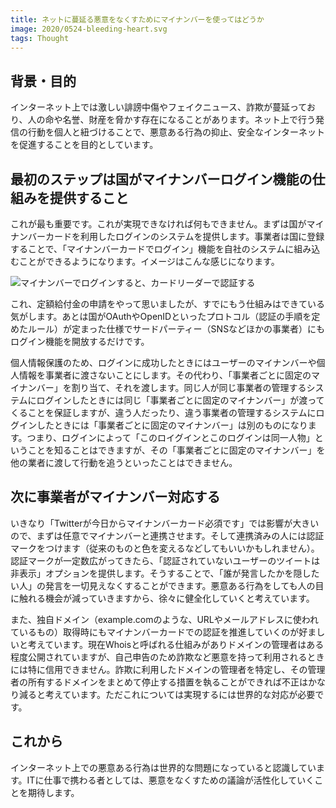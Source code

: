```yaml
---
title: ネットに蔓延る悪意をなくすためにマイナンバーを使ってはどうか
image: 2020/0524-bleeding-heart.svg
tags: Thought
---
```


## 背景・目的

インターネット上では激しい誹謗中傷やフェイクニュース、詐欺が蔓延っており、人の命や名誉、財産を脅かす存在になることがあります。ネット上で行う発信の行動を個人と紐づけることで、悪意ある行為の抑止、安全なインターネットを促進することを目的としています。

## 最初のステップは国がマイナンバーログイン機能の仕組みを提供すること

これが最も重要です。これが実現できなければ何もできません。まずは国がマイナンバーカードを利用したログインのシステムを提供します。事業者は国に登録することで、「マイナンバーカードでログイン」機能を自社のシステムに組み込むことができるようになります。イメージはこんな感じになります。

![マイナンバーでログインすると、カードリーダーで認証する](2020/0524-mynumber-oauth.png)

これ、定額給付金の申請をやって思いましたが、すでにもう仕組みはできている気がします。あとは国がOAuthやOpenIDといったプロトコル（認証の手順を定めたルール）が定まった仕様でサードパーティー（SNSなどほかの事業者）にもログイン機能を開放するだけです。

個人情報保護のため、ログインに成功したときにはユーザーのマイナンバーや個人情報を事業者に渡さないことにします。その代わり、「事業者ごとに固定のマイナンバー」を割り当て、それを渡します。同じ人が同じ事業者の管理するシステムにログインしたときには同じ「事業者ごとに固定のマイナンバー」が渡ってくることを保証しますが、違う人だったり、違う事業者の管理するシステムにログインしたときには「事業者ごとに固定のマイナンバー」は別のものになります。つまり、ログインによって「このロイグインとこのログインは同一人物」ということを知ることはできますが、その「事業者ごとに固定のマイナンバー」を他の業者に渡して行動を追うといったことはできません。

## 次に事業者がマイナンバー対応する

いきなり「Twitterが今日からマイナンバーカード必須です」では影響が大きいので、まずは任意でマイナンバーと連携させます。そして連携済みの人には認証マークをつけます（従来のものと色を変えるなどしてもいいかもしれません）。認証マークが一定数広がってきたら、「認証されていないユーザーのツイートは非表示」オプションを提供します。そうすることで、「誰が発言したかを隠したい人」の発言を一切見えなくすることができます。悪意ある行為をしても人の目に触れる機会が減っていきますから、徐々に健全化していくと考えています。

また、独自ドメイン（example.comのような、URLやメールアドレスに使われているもの）取得時にもマイナンバーカードでの認証を推進していくのが好ましいと考えています。現在Whoisと呼ばれる仕組みがありドメインの管理者はある程度公開されていますが、自己申告のため詐欺など悪意を持って利用されるときには特に信用できません。詐欺に利用したドメインの管理者を特定し、その管理者の所有するドメインをまとめて停止する措置を執ることができれば不正はかなり減ると考えています。ただこれについては実現するには世界的な対応が必要です。

## これから

インターネット上での悪意ある行為は世界的な問題になっていると認識しています。ITに仕事で携わる者としては、悪意をなくすための議論が活性化していくことを期待します。
